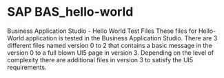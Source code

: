 # SAP BAS_hello-world
Business Application Studio - Hello World Test Files
These files for Hello-World application is tested in the Business Application Studio. There are 3 different files named version 0 to 2 that contains a basic message in the version 0 to a full blown UI5 page in version 3. Depending on the level of complexity there are additional files in version 3 to satisfy the UI5 requirements.
